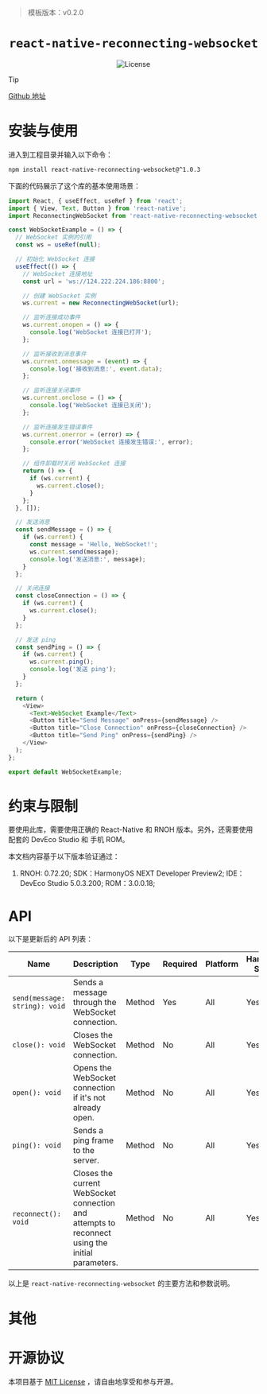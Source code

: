 > 模板版本：v0.2.0  

  <p align="center">  
  <h1 align="center"> <code>react-native-reconnecting-websocket</code> </h1>  
  </p >  
  <p align="center">
        <img src="https://img.shields.io/badge/license-MIT-green.svg" alt="License" />
    </a>
</p> 


> [!TIP] 
>
> [Github 地址](https://github.com/React-Sextant/react-native-reconnecting-websocket)

# 安装与使用

进入到工程目录并输入以下命令：

<!-- tabs:start -->

```bash
npm install react-native-reconnecting-websocket@^1.0.3
```

<!-- tabs:end -->

下面的代码展示了这个库的基本使用场景：

<!-- {% raw %} -->
```js
import React, { useEffect, useRef } from 'react';
import { View, Text, Button } from 'react-native';
import ReconnectingWebSocket from 'react-native-reconnecting-websocket';

const WebSocketExample = () => {
  // WebSocket 实例的引用
  const ws = useRef(null);

  // 初始化 WebSocket 连接
  useEffect(() => {
    // WebSocket 连接地址
    const url = 'ws://124.222.224.186:8800';

    // 创建 WebSocket 实例
    ws.current = new ReconnectingWebSocket(url);

    // 监听连接成功事件
    ws.current.onopen = () => {
      console.log('WebSocket 连接已打开');
    };

    // 监听接收到消息事件
    ws.current.onmessage = (event) => {
      console.log('接收到消息:', event.data);
    };

    // 监听连接关闭事件
    ws.current.onclose = () => {
      console.log('WebSocket 连接已关闭');
    };

    // 监听连接发生错误事件
    ws.current.onerror = (error) => {
      console.error('WebSocket 连接发生错误:', error);
    };

    // 组件卸载时关闭 WebSocket 连接
    return () => {
      if (ws.current) {
        ws.current.close();
      }
    };
  }, []);

  // 发送消息
  const sendMessage = () => {
    if (ws.current) {
      const message = 'Hello, WebSocket!';
      ws.current.send(message);
      console.log('发送消息:', message);
    }
  };

  // 关闭连接
  const closeConnection = () => {
    if (ws.current) {
      ws.current.close();
    }
  };

  // 发送 ping
  const sendPing = () => {
    if (ws.current) {
      ws.current.ping();
      console.log('发送 ping');
    }
  };

  return (
    <View>
      <Text>WebSocket Example</Text>
      <Button title="Send Message" onPress={sendMessage} />
      <Button title="Close Connection" onPress={closeConnection} />
      <Button title="Send Ping" onPress={sendPing} />
    </View>
  );
};

export default WebSocketExample;
```
<!-- {% endraw %} -->

# 约束与限制

要使用此库，需要使用正确的 React-Native 和 RNOH 版本。另外，还需要使用配套的 DevEco Studio 和 手机 ROM。

本文档内容基于以下版本验证通过：

1. RNOH: 0.72.20; SDK：HarmonyOS NEXT Developer Preview2; IDE：DevEco Studio 5.0.3.200; ROM：3.0.0.18;

# API

以下是更新后的 API 列表：

| Name                          | Description                                                  | Type   | Required | Platform | HarmonyOS Support |
| ----------------------------- | ------------------------------------------------------------ | ------ | -------- | -------- | ----------------- |
| `send(message: string): void` | Sends a message through the WebSocket connection.            | Method | Yes      | All      | Yes               |
| `close(): void`               | Closes the WebSocket connection.                             | Method | No       | All      | Yes               |
| `open(): void`                | Opens the WebSocket connection if it's not already open.     | Method | No       | All      | Yes               |
| `ping(): void`                | Sends a ping frame to the server.                            | Method | No       | All      | Yes               |
| `reconnect(): void`           | Closes the current WebSocket connection and attempts to reconnect using the initial parameters. | Method | No       | All      | Yes               |

以上是 `react-native-reconnecting-websocket` 的主要方法和参数说明。

# 其他

# 开源协议

本项目基于 [MIT License](https://github.com/eranbo/react-native-base64/blob/master/LICENSE) ，请自由地享受和参与开源。